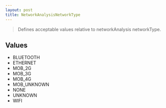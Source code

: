 ```yaml
---
layout: post
title: NetworkAnalysisNetworkType
---
```


> Defines acceptable values relative to networkAnalysis networkType.

Values
------

- BLUETOOTH
- ETHERNET
- MOB_2G
- MOB_3G
- MOB_4G
- MOB_UNKNOWN
- NONE
- UNKNOWN
- WIFI
